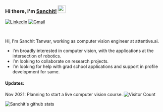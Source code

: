 ### Hi there, I'm [Sanchit!](https://sanchit2843.github.io/sanchit/) <img src="https://media.giphy.com/media/hvRJCLFzcasrR4ia7z/giphy.gif" width="25px">


[![Linkedin](https://img.shields.io/badge/-LinkedIn-blue?style=flat&logo=Linkedin&logoColor=white)](https://www.linkedin.com/in/sanchit2843/)
[![Gmail](https://img.shields.io/badge/-Gmail-red?labelColor=ffffff&style=flat&logo=Gmail&logoColor=red)](mailto:sanchittanwar75@gmail.com)


<br/>


Hi, I'm Sanchit Tanwar, working as computer vision engineer at attentive.ai.
<br/>
- I'm broadly interested in computer vision, with the applications at the intersection of robotics. 
- I’m looking to collaborate on research projects.
- I’m looking for help with grad school applications and support in profile development for same.

#### Updates:

Nov 2021: Planning to start a live computer vision course. 
![Visitor Count](https://profile-counter.glitch.me/sanchit2843/count.svg)

![Sanchit's github stats](https://github-readme-stats.vercel.app/api?username=sanchit2843&show_icons=true&title_color=fff&icon_color=7510F7&text_color=daf7dc&bg_color=151515)
